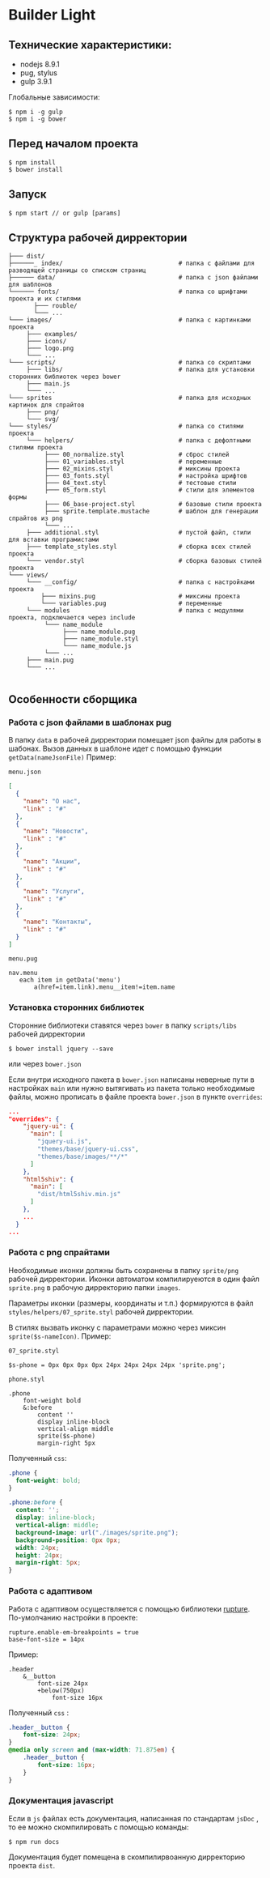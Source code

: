 # Builder Light

## Технические характеристики:

- nodejs 8.9.1
- pug, stylus
- gulp 3.9.1

Глобальные зависимости:
```
$ npm i -g gulp
$ npm i -g bower
```


## Перед началом проекта
```
$ npm install
$ bower install
```

## Запуск
```
$ npm start // or gulp [params]

```

## Структура рабочей дирректории

```
├─── dist/
├──────_ index/                                # папка с файлами для разводящей страницы со списком страниц
├────── data/                                  # папка с json файлами для шаблонов
└────── fonts/                                 # папка со шрифтами проекта и их стилями
       ├─── rouble/
       └─── ...
└─── images/                                   # папка с картинками проекта
     ├─── examples/
     ├─── icons/ 
     ├─── logo.png
     └─── ...
└─── scripts/                                  # папка со скриптами
     ├─── libs/                                # папка для установки сторонних библиотек через bower
     ├─── main.js
     └─── ...    
└─── sprites                                   # папка для исходных картинок для спрайтов
     ├─── png/
     └─── svg/
└─── styles/                                   # папка со стилями проекта
     └─── helpers/                             # папка с дефолтными стилями проекта
          ├─── 00_normalize.styl               # сброс стилей
          ├─── 01_variables.styl               # переменные
          ├─── 02_mixins.styl                  # миксины проекта
          ├─── 03_fonts.styl                   # настройка шрифтов
          ├─── 04_text.styl                    # тестовые стили
          ├─── 05_form.styl                    # стили для элементов формы
          ├─── 06_base-project.styl            # базовые стили проекта
          ├─── sprite.template.mustache        # шаблон для генерации спрайтов из png
          └─── ...
     ├─── additional.styl                      # пустой файл, стили для вставки програмистами
     ├─── template_styles.styl                 # сборка всех стилей проекта
     └─── vendor.styl                          # сборка базовых стилей проекта
└─── views/
     └─── __config/                            # папка с настройками проекта
         ├─── mixins.pug                       # миксины проекта
         └─── variables.pug                    # переменные
     └─── modules                              # папка с модулями проекта, подключается через include
          └─── name_module
               ├─── name_module.pug 
               ├─── name_module.styl
               └─── name_module.js          
          └─── ...            
     ├─── main.pug 
     └─── ...
     
```
## Особенности сборщика
### Работа с json файлами в шаблонах pug

В папку `data` в рабочей дирректории помещает json файлы для работы в шабонах.
Вызов данных в шаблоне идет с помощью функции `getData(nameJsonFile)`
Пример:

`menu.json`

```json
[
  {
    "name": "О нас",
    "link" : "#"
  },
  {
    "name": "Новости",
    "link" : "#"
  },
  {
    "name": "Акции",
    "link" : "#"
  },
  {
    "name": "Услуги",
    "link" : "#"
  },
  {
    "name": "Контакты",
    "link" : "#"
  }
]
```

`menu.pug`

```jade
nav.menu
   each item in getData('menu')
       a(href=item.link).menu__item!=item.name
```

### Установка сторонних библиотек
Сторонние библиотеки ставятся через `bower` в папку `scripts/libs` рабочей дирректории
```
$ bower install jquery --save
```
или через `bower.json`

Если внутри исходного пакета в `bower.json` написаны неверные пути в настройках `main` или нужно вытягивать из пакета только необходимые файлы, можно прописать в файле проекта `bower.json` в пункте `overrides`:

```json
...
"overrides": {
    "jquery-ui": {
      "main": [
        "jquery-ui.js",
        "themes/base/jquery-ui.css",
        "themes/base/images/**/*"
      ]
    },
    "html5shiv": {
      "main": [
        "dist/html5shiv.min.js"
      ]
    },
    ...
  }
...
``` 
### Работа с png спрайтами
Необходимые иконки должны быть сохранены в папку `sprite/png` рабочей дирректории. Иконки автоматом компилируеются в один файл `sprite.png` в рабочую дирректорию папки `images`.

Параметры иконки (размеры, координаты и т.п.) формируются в файл `styles/helpers/07_sprite.styl` рабочей дирректории. 

В стилях вызвать иконку с параметрами можно через миксин `sprite($s-nameIcon)`. Пример: 

`07_sprite.styl`

```stylus
$s-phone = 0px 0px 0px 0px 24px 24px 24px 24px 'sprite.png';
```

`phone.styl`

```stylus
.phone
    font-weight bold
    &:before
        content ''
        display inline-block
        vertical-align middle
        sprite($s-phone)
        margin-right 5px
```
Полученный `css`: 

```css
.phone {
  font-weight: bold;
}

.phone:before {
  content: '';
  display: inline-block;
  vertical-align: middle;
  background-image: url("./images/sprite.png");
  background-position: 0px 0px;
  width: 24px;
  height: 24px;
  margin-right: 5px;
}
```
### Работа с адаптивом
Работа с адаптивом осуществляется с помощью библиотеки [rupture](https://jescalan.github.io/rupture/).
По-умолчанию настройки в проекте:
```stylus 
rupture.enable-em-breakpoints = true
base-font-size = 14px
```
Пример: 
```stylus
.header
    &__button
        font-size 24px 
        +below(750px)
            font-size 16px

```

Полученный `css` :
```css
.header__button {
    font-size: 24px;
}
@media only screen and (max-width: 71.875em) {
    .header__button {
        font-size: 16px;
    }
}
```

### Документация javascript
Если в `js` файлах есть документация, написанная по стандартам `jsDoc` , то ее можно скомпилировать с помощью команды:
``` 
$ npm run docs
```
Документация будет помещена в скомпилирвоанную дирректорию проекта `dist`.










